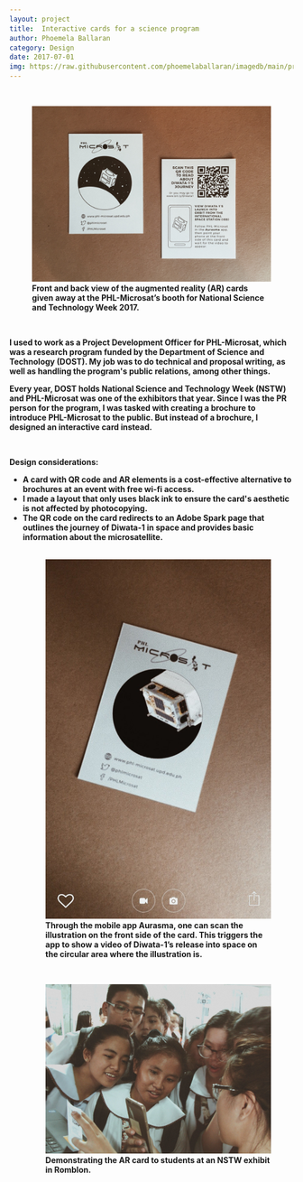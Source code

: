 ```yaml
---
layout: project
title:  Interactive cards for a science program
author: Phoemela Ballaran
category: Design
date: 2017-07-01
img: https://raw.githubusercontent.com/phoemelaballaran/imagedb/main/projects/phl-microsat/microsat1.jpg
---
```

<br><b>
  <figure>
    <img src="https://raw.githubusercontent.com/phoemelaballaran/imagedb/main/projects/phl-microsat/microsat1.jpg">
    <figcaption>Front and back view of the augmented reality (AR) cards given away at the PHL-Microsat’s booth for National Science and Technology Week 2017.</figcaption>
  </figure>
<br><b>
  <p>
    I used to work as a Project Development Officer for PHL-Microsat, which was a research program funded by the Department of Science and Technology (DOST). My job was to do technical and proposal writing, as well as handling the program's public relations, among other things.
  </p>
  <p>
    Every year, DOST holds National Science and Technology Week (NSTW) and PHL-Microsat was one of the exhibitors that year. Since I was the PR person for the program, I was tasked with creating a brochure to introduce PHL-Microsat to the public. But instead of a brochure, I designed an interactive card instead.
  </p>
  <br>
  <p>Design considerations:
  </p>
  <ul>
    <li>
      A card with QR code and AR elements is a cost-effective alternative to brochures at an event with free wi-fi access.
    </li>
    <li>
      I made a layout that only uses black ink to ensure the card's aesthetic is not affected by photocopying.
    </li>
    <li>
      The QR code on the card redirects to an Adobe Spark page that outlines the journey of Diwata-1 in space and provides basic information about the microsatellite.
    </li>
    <br>
  <figure>
    <img src="https://raw.githubusercontent.com/phoemelaballaran/imagedb/main/projects/phl-microsat/microsat2.jpg">
    <figcaption>Through the mobile app Aurasma, one can scan the illustration on the front side of the card. This triggers the app to show a video of Diwata-1’s release into space on the circular area where the illustration is.</figcaption>
  </figure>
  <br>
  <figure>
    <img src="https://raw.githubusercontent.com/phoemelaballaran/imagedb/main/projects/phl-microsat/microsat3.JPG">
    <figcaption>Demonstrating the AR card to students at an NSTW exhibit in Romblon.</figcaption>
  </figure>
